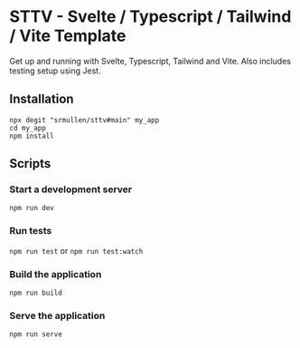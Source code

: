 STTV - Svelte / Typescript / Tailwind / Vite Template
=====================================================

Get up and running with Svelte, Typescript, Tailwind and Vite. Also includes testing setup using Jest.

Installation
------------

```
npx degit "srmullen/sttv#main" my_app
cd my_app
npm install
```

Scripts
-------

### Start a development server

`npm run dev`

### Run tests

`npm run test`
or
`npm run test:watch`

### Build the application

`npm run build`

### Serve the application

`npm run serve`